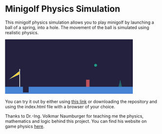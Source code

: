 # Minigolf Physics Simulation
This minigolf physics simulation allows you to play minigolf by launching a ball of a spring, into a hole.
The movement of the ball is simulated using realistic physics.

<img src="./images/Screenshot.png" width="420" height="180" />

You can try it out by either using [this link](https://raw.githack.com/Tizcommand/Minigolf-Physics-Simulation/tree/main/index.html) or downloading the repository and using the index.html file with a browser of your choice.

Thanks to Dr.-Ing. Volkmar Naumburger for teaching me the physics, mathematics and logic behind this project.
You can find his website on game physics [here](https://advanced-games-physics.goip.de/Inhalt.html).

